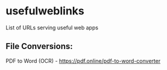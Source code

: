 # usefulweblinks
List of URLs serving useful web apps

File Conversions:
---
PDF to Word (OCR) - https://pdf.online/pdf-to-word-converter
